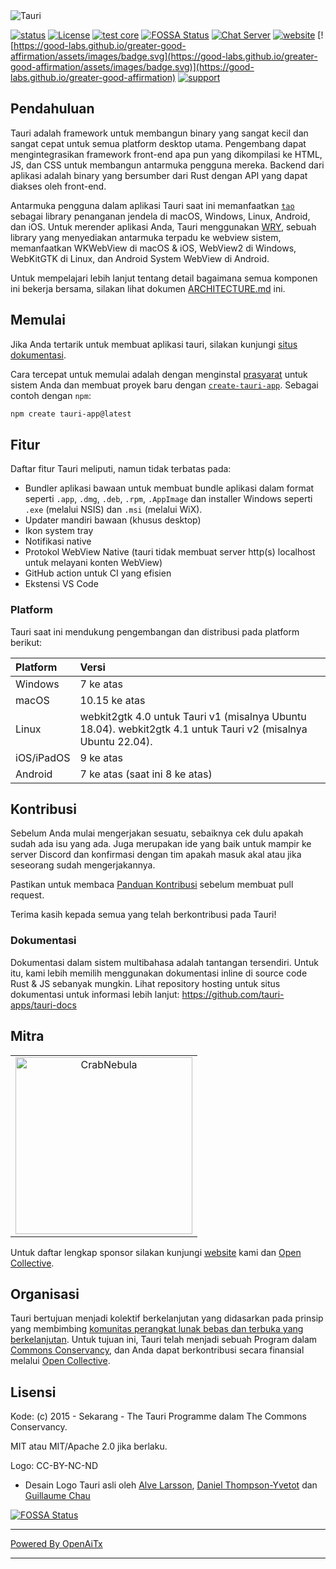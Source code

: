 <img src=".github/splash.png" alt="Tauri" />

[![status](https://img.shields.io/badge/status-stable-blue.svg)](https://github.com/tauri-apps/tauri/tree/dev)
[![License](https://img.shields.io/badge/License-MIT%20or%20Apache%202-green.svg)](https://opencollective.com/tauri)
[![test core](https://img.shields.io/github/actions/workflow/status/tauri-apps/tauri/test-core.yml?label=test%20core&logo=github)](https://github.com/tauri-apps/tauri/actions/workflows/test-core.yml)
[![FOSSA Status](https://app.fossa.com/api/projects/git%2Bgithub.com%2Ftauri-apps%2Ftauri.svg?type=shield)](https://app.fossa.com/projects/git%2Bgithub.com%2Ftauri-apps%2Ftauri?ref=badge_shield)
[![Chat Server](https://img.shields.io/badge/chat-discord-7289da.svg)](https://discord.gg/SpmNs4S)
[![website](https://img.shields.io/badge/website-tauri.app-purple.svg)](https://tauri.app)
[![https://good-labs.github.io/greater-good-affirmation/assets/images/badge.svg](https://good-labs.github.io/greater-good-affirmation/assets/images/badge.svg)](https://good-labs.github.io/greater-good-affirmation)
[![support](https://img.shields.io/badge/sponsor-Open%20Collective-blue.svg)](https://opencollective.com/tauri)

## Pendahuluan

Tauri adalah framework untuk membangun binary yang sangat kecil dan sangat cepat untuk semua platform desktop utama. Pengembang dapat mengintegrasikan framework front-end apa pun yang dikompilasi ke HTML, JS, dan CSS untuk membangun antarmuka pengguna mereka. Backend dari aplikasi adalah binary yang bersumber dari Rust dengan API yang dapat diakses oleh front-end.

Antarmuka pengguna dalam aplikasi Tauri saat ini memanfaatkan [`tao`](https://docs.rs/tao) sebagai library penanganan jendela di macOS, Windows, Linux, Android, dan iOS. Untuk merender aplikasi Anda, Tauri menggunakan [WRY](https://github.com/tauri-apps/wry), sebuah library yang menyediakan antarmuka terpadu ke webview sistem, memanfaatkan WKWebView di macOS & iOS, WebView2 di Windows, WebKitGTK di Linux, dan Android System WebView di Android.

Untuk mempelajari lebih lanjut tentang detail bagaimana semua komponen ini bekerja bersama, silakan lihat dokumen [ARCHITECTURE.md](https://github.com/tauri-apps/tauri/blob/dev/ARCHITECTURE.md) ini.

## Memulai

Jika Anda tertarik untuk membuat aplikasi tauri, silakan kunjungi [situs dokumentasi](https://tauri.app).

Cara tercepat untuk memulai adalah dengan menginstal [prasyarat](https://v2.tauri.app/start/prerequisites/) untuk sistem Anda dan membuat proyek baru dengan [`create-tauri-app`](https://github.com/tauri-apps/create-tauri-app/#usage). Sebagai contoh dengan `npm`:

```sh
npm create tauri-app@latest
```

## Fitur

Daftar fitur Tauri meliputi, namun tidak terbatas pada:

- Bundler aplikasi bawaan untuk membuat bundle aplikasi dalam format seperti `.app`, `.dmg`, `.deb`, `.rpm`, `.AppImage` dan installer Windows seperti `.exe` (melalui NSIS) dan `.msi` (melalui WiX).
- Updater mandiri bawaan (khusus desktop)
- Ikon system tray
- Notifikasi native
- Protokol WebView Native (tauri tidak membuat server http(s) localhost untuk melayani konten WebView)
- GitHub action untuk CI yang efisien
- Ekstensi VS Code

### Platform

Tauri saat ini mendukung pengembangan dan distribusi pada platform berikut:

| Platform   | Versi                                                                                                              |
| :--------- | :----------------------------------------------------------------------------------------------------------------- |
| Windows    | 7 ke atas                                                                                                          |
| macOS      | 10.15 ke atas                                                                                                      |
| Linux      | webkit2gtk 4.0 untuk Tauri v1 (misalnya Ubuntu 18.04). webkit2gtk 4.1 untuk Tauri v2 (misalnya Ubuntu 22.04).      |
| iOS/iPadOS | 9 ke atas                                                                                                          |
| Android    | 7 ke atas (saat ini 8 ke atas)                                                                                     |

## Kontribusi

Sebelum Anda mulai mengerjakan sesuatu, sebaiknya cek dulu apakah sudah ada isu yang ada. Juga merupakan ide yang baik untuk mampir ke server Discord dan konfirmasi dengan tim apakah masuk akal atau jika seseorang sudah mengerjakannya.

Pastikan untuk membaca [Panduan Kontribusi](./.github/CONTRIBUTING.md) sebelum membuat pull request.

Terima kasih kepada semua yang telah berkontribusi pada Tauri!

### Dokumentasi

Dokumentasi dalam sistem multibahasa adalah tantangan tersendiri. Untuk itu, kami lebih memilih menggunakan dokumentasi inline di source code Rust & JS sebanyak mungkin. Lihat repository hosting untuk situs dokumentasi untuk informasi lebih lanjut: <https://github.com/tauri-apps/tauri-docs>

## Mitra

<table>
  <tbody>
    <tr>
      <td align="center" valign="middle">
        <a href="https://crabnebula.dev" target="_blank">
          <img src=".github/sponsors/crabnebula.svg" alt="CrabNebula" width="283">
        </a>
      </td>
    </tr>
  </tbody>
</table>

Untuk daftar lengkap sponsor silakan kunjungi [website](https://tauri.app#sponsors) kami dan [Open Collective](https://opencollective.com/tauri).

## Organisasi

Tauri bertujuan menjadi kolektif berkelanjutan yang didasarkan pada prinsip yang membimbing [komunitas perangkat lunak bebas dan terbuka yang berkelanjutan](https://sfosc.org). Untuk tujuan ini, Tauri telah menjadi sebuah Program dalam [Commons Conservancy](https://commonsconservancy.org/), dan Anda dapat berkontribusi secara finansial melalui [Open Collective](https://opencollective.com/tauri).

## Lisensi

Kode: (c) 2015 - Sekarang - The Tauri Programme dalam The Commons Conservancy.

MIT atau MIT/Apache 2.0 jika berlaku.

Logo: CC-BY-NC-ND

- Desain Logo Tauri asli oleh [Alve Larsson](https://alve.io/), [Daniel Thompson-Yvetot](https://github.com/nothingismagick) dan [Guillaume Chau](https://github.com/akryum)

[![FOSSA Status](https://app.fossa.com/api/projects/git%2Bgithub.com%2Ftauri-apps%2Ftauri.svg?type=large)](https://app.fossa.com/projects/git%2Bgithub.com%2Ftauri-apps%2Ftauri?ref=badge_large)

---

[Powered By OpenAiTx](https://github.com/OpenAiTx/OpenAiTx)

---